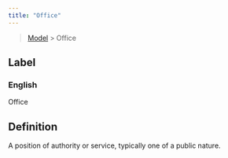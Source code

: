 ```yaml
---
title: "Office"
---
```


> [Model](../../) > Office

## Label

### English
Office


## Definition
A position of authority or service, typically one of a public nature. 


    
